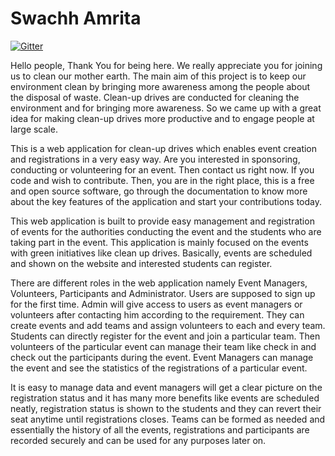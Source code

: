 # Swachh Amrita
[![Gitter](https://badges.gitter.im/Swacch-Amrita/community.svg)](https://gitter.im/Swacch-Amrita/community?utm_source=badge&utm_medium=badge&utm_campaign=pr-badge)

Hello people, Thank You for being here. We really appreciate you for joining us to clean our mother earth. The main aim of this project is to keep our environment clean by bringing more awareness among the people about the disposal of waste. Clean-up drives are conducted for cleaning the environment and for bringing more awareness. So we came up with a great idea for making clean-up drives more productive and to engage people at large scale.

This is a web application for clean-up drives which enables event creation and registrations in a very easy way. Are you interested in sponsoring, conducting or volunteering for an event. Then contact us right now. If you code and wish to contribute. Then, you are in the right place, this is a free and open source software, go through the documentation to know more about the key features of the application and start your contributions today.

This web application is built to provide easy management and registration of events for the authorities conducting the event and the students who are taking part in the event. This application is mainly focused on the events with green initiatives like clean up drives. Basically, events are scheduled and shown on the website and interested students can register.

There are different roles in the web application namely Event Managers, Volunteers, Participants and Administrator. Users are supposed to sign up for the first time. Admin will give access to users as event managers or volunteers after contacting him according to the requirement. They can create events and add teams and assign volunteers to each and every team. Students can directly register for the event and join a particular team. Then volunteers of the particular event can manage their team like check in and check out the participants during the event. Event Managers can manage the event and see the statistics of the registrations of a particular event. 

It is easy to manage data and event managers will get a clear picture on the registration status and it has many more benefits like events are scheduled neatly, registration status is shown to the students and they can revert their seat anytime until registrations closes. Teams can be formed as needed and essentially the history of all the events, registrations and participants are recorded securely and can be used for any purposes later on. 

